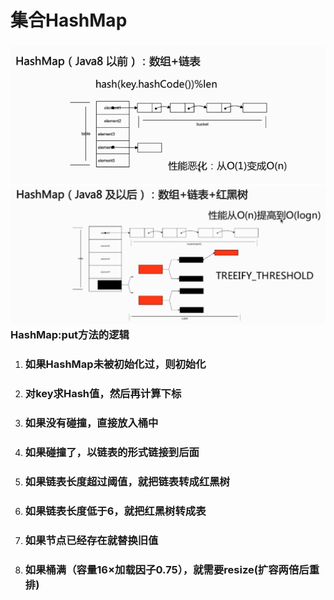 # 集合HashMap

### ![](/hash/1.png)![](/hash/2.png)HashMap:put方法的逻辑

1. ### 如果HashMap未被初始化过，则初始化
2. ### 对key求Hash值，然后再计算下标
3. ### 如果没有碰撞，直接放入桶中
4. ### 如果碰撞了，以链表的形式链接到后面
5. ### 如果链表长度超过阈值，就把链表转成红黑树
6. ### 如果链表长度低于6，就把红黑树转成表
7. ### 如果节点已经存在就替换旧值
8. ### 如果桶满（容量16×加载因子0.75），就需要resize\(扩容两倍后重排\)



